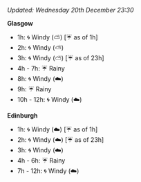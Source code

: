 *Updated: Wednesday 20th December 23:30*

**Glasgow**

* 1h: :cyclone: Windy (:partly_sunny:) [:umbrella: as of 1h]
* 2h: :cyclone: Windy (:partly_sunny:)
* 3h: :cyclone: Windy (:partly_sunny:) [:umbrella: as of 23h]
* 4h - 7h: :umbrella: Rainy
* 8h: :cyclone: Windy (:cloud:)
* 9h: :umbrella: Rainy
* 10h - 12h: :cyclone: Windy (:cloud:)

**Edinburgh**

* 1h: :cyclone: Windy (:cloud:) [:umbrella: as of 1h]
* 2h: :cyclone: Windy (:cloud:) [:umbrella: as of 23h]
* 3h: :cyclone: Windy (:cloud:)
* 4h - 6h: :umbrella: Rainy
* 7h - 12h: :cyclone: Windy (:cloud:)
